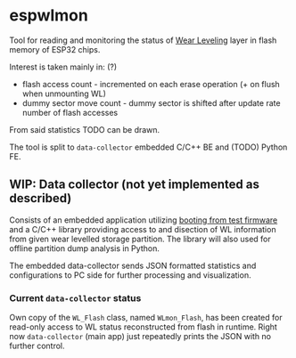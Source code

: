 # espwlmon

Tool for reading and monitoring the status of [Wear Leveling](https://docs.espressif.com/projects/esp-idf/en/latest/esp32/api-reference/storage/wear-levelling.html) layer in flash memory of ESP32 chips.

Interest is taken mainly in: (?)
- flash access count - incremented on each erase operation (+ on flush when unmounting WL)
- dummy sector move count - dummy sector is shifted after update rate number of flash accesses

From said statistics TODO can be drawn.

The tool is split to `data-collector` embedded C/C++ BE and (TODO) Python FE.

## WIP: Data collector (not yet implemented as described)
Consists of an embedded application utilizing [booting from test firmware](https://docs.espressif.com/projects/esp-idf/en/latest/esp32/api-guides/bootloader.html#bootloader-boot-from-test-firmware) and a C/C++ library providing access to and disection of WL information from given wear levelled storage partition.
The library will also used for offline partition dump analysis in Python.

The embedded data-collector sends JSON formatted statistics and configurations to PC side for further processing and visualization.

### Current `data-collector` status
Own copy of the `WL_Flash` class, named `WLmon_Flash`, has been created for read-only access to WL status reconstructed from flash in runtime.
Right now `data-collector` (main app) just repeatedly prints the JSON with no further control.

